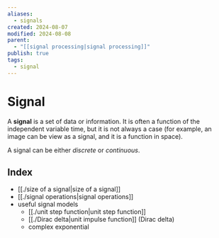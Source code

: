 ```yaml
---
aliases:
  - signals
created: 2024-08-07
modified: 2024-08-08
parent:
  - "[[signal processing|signal processing]]"
publish: true
tags:
  - signal
---
```


# Signal

A **signal** is a set of data or information. It is often a function of the independent variable time, but it is not always a case (for example, an image can be view as a signal, and it is a function in space).

A signal can be either *discrete* or *continuous*.

## Index
- [[./size of a signal|size of a signal]]
- [[./signal operations|signal operations]]
- useful signal models
  - [[./unit step function|unit step function]]
  - [[./Dirac delta|unit impulse function]] (Dirac delta)
  - complex exponential